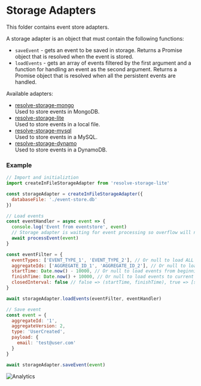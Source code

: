# **Storage Adapters**

This folder contains event store adapters.

A storage adapter is an object that must contain the following functions:

- `saveEvent` - gets an event to be saved in storage. Returns a Promise object that is resolved when the event is stored.
- `loadEvents` - gets an array of events filtered by the first argument and a function for handling an event as the second argument. Returns a Promise object that is resolved when all the persistent events are handled.

Available adapters:

- [resolve-storage-mongo](./resolve-storage-mongo)  
   Used to store events in MongoDB.
- [resolve-storage-lite](./resolve-storage-lite)  
   Used to store events in a local file.
- [resolve-storage-mysql](./resolve-storage-mysql)  
   Used to store events in a MySQL.
- [resolve-storage-dynamo](./resolve-storage-dynamo)  
   Used to store events in a DynamoDB.
   
### Example

```js
// Import and initializtion
import createInFileStorageAdapter from 'resolve-storage-lite'

const storageAdapter = createInFileStorageAdapter({
  databaseFile: './event-store.db'
})

// Load events
const eventHandler = async event => {
  console.log('Event from eventstore', event)
  // Storage adapter is waiting for event processing so overflow will not occur
  await processEvent(event)
}

const eventFilter = {
  eventTypes: ['EVENT_TYPE_1', 'EVENT_TYPE_2'], // Or null to load ALL event types
  aggregateIds: ['AGGREGATE_ID_1', 'AGGREGATE_ID_2'], // Or null to load ALL aggregate ids
  startTime: Date.now() - 10000, // Or null to load events from beginnig of time
  finishTime: Date.now() + 10000, // Or null to load events to current time
  closedInterval: false // false => (startTime, finishTime), true => [startTime, finishTime] 
}

await storageAdapter.loadEvents(eventFilter, eventHandler)

// Save event
const event = {
  aggregateId: '1',
  aggregateVersion: 2,
  type: 'UserCreated',
  payload: {
    email: 'test@user.com'
  }
}

await storageAdapter.saveEvent(event)
```

![Analytics](https://ga-beacon.appspot.com/UA-118635726-1/packages-resolve-storage-adapters-readme?pixel)
